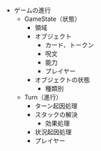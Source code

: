 - ゲームの進行
  - GameState（状態）
    - 領域
    - オブジェクト
      - カード、トークン
      - 呪文
      - 能力
      - プレイヤー
    - オブジェクトの状態
      - 種類別
  - Turn（進行）
    - ターン起因処理
    - スタックの解決
      - 効果処理
    - 状況起因処理
    - プレイヤー
